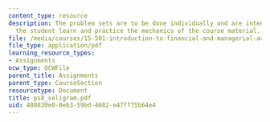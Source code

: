 ```yaml
---
content_type: resource
description: The problem sets are to be done individually and are intended to help
  the student learn and practice the mechanics of the course material.
file: /media/courses/15-501-introduction-to-financial-and-managerial-accounting-spring-2004/488830e00eb359bd4682e47ff75b64e4_ps8_seligram.pdf
file_type: application/pdf
learning_resource_types:
- Assignments
ocw_type: OCWFile
parent_title: Assignments
parent_type: CourseSection
resourcetype: Document
title: ps8_seligram.pdf
uid: 488830e0-0eb3-59bd-4682-e47ff75b64e4
---
```

